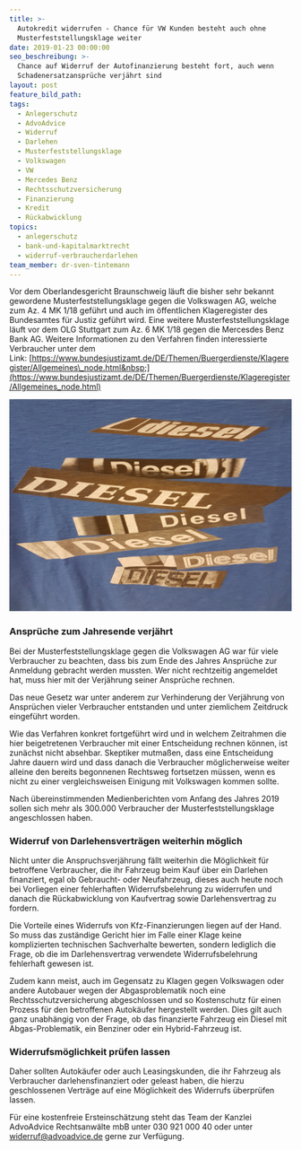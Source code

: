 ```yaml
---
title: >-
  Autokredit widerrufen - Chance für VW Kunden besteht auch ohne
  Musterfeststellungsklage weiter
date: 2019-01-23 00:00:00
seo_beschreibung: >-
  Chance auf Widerruf der Autofinanzierung besteht fort, auch wenn
  Schadenersatzansprüche verjährt sind
layout: post
feature_bild_path:
tags:
  - Anlegerschutz
  - AdvoAdvice
  - Widerruf
  - Darlehen
  - Musterfeststellungsklage
  - Volkswagen
  - VW
  - Mercedes Benz
  - Rechtsschutzversicherung
  - Finanzierung
  - Kredit
  - Rückabwicklung
topics:
  - anlegerschutz
  - bank-und-kapitalmarktrecht
  - widerruf-verbraucherdarlehen
team_member: dr-sven-tintemann
---
```


Vor dem Oberlandesgericht Braunschweig l&auml;uft die bisher sehr bekannt gewordene Musterfeststellungsklage gegen die Volkswagen AG, welche zum Az. 4 MK 1/18 gef&uuml;hrt und auch im &ouml;ffentlichen Klageregister des Bundesamtes f&uuml;r Justiz gef&uuml;hrt wird. Eine weitere Musterfeststellungsklage l&auml;uft vor dem OLG Stuttgart zum Az. 6 MK 1/18 gegen die Mercesdes Benz Bank AG. Weitere Informationen zu den Verfahren finden interessierte Verbraucher unter dem Link:&nbsp;[https://www.bundesjustizamt.de/DE/Themen/Buergerdienste/Klageregister/Allgemeines\_node.html&nbsp;](https://www.bundesjustizamt.de/DE/Themen/Buergerdienste/Klageregister/Allgemeines_node.html)

![Viele Diesel Verfahren](/uploads/dieseldiesel.jpg "Widerruf von Diesel-Finanzierung möglich")

### Anspr&uuml;che zum Jahresende verj&auml;hrt

Bei der Musterfeststellungsklage gegen die Volkswagen AG war f&uuml;r viele Verbraucher zu beachten, dass bis zum Ende des Jahres Anspr&uuml;che zur Anmeldung gebracht werden mussten. Wer nicht rechtzeitig angemeldet hat, muss hier mit der Verj&auml;hrung seiner Anspr&uuml;che rechnen.&nbsp;

Das neue Gesetz war unter anderem zur Verhinderung der Verj&auml;hrung von Anspr&uuml;chen vieler Verbraucher entstanden und unter ziemlichem Zeitdruck eingef&uuml;hrt worden.&nbsp;

Wie das Verfahren konkret fortgef&uuml;hrt wird und in welchem Zeitrahmen die hier beigetretenen Verbraucher mit einer Entscheidung rechnen k&ouml;nnen, ist zun&auml;chst nicht absehbar. Skeptiker mutma&szlig;en, dass eine Entscheidung Jahre dauern wird und dass danach die Verbraucher m&ouml;glicherweise weiter alleine den bereits begonnenen Rechtsweg fortsetzen m&uuml;ssen, wenn es nicht zu einer vergleichsweisen Einigung mit Volkswagen kommen sollte.

Nach &uuml;bereinstimmenden Medienberichten vom Anfang des Jahres 2019 sollen sich mehr als 300.000 Verbraucher der Musterfeststellungsklage angeschlossen haben.&nbsp;

### Widerruf von Darlehensvertr&auml;gen weiterhin m&ouml;glich

Nicht unter die Anspruchsverj&auml;hrung f&auml;llt weiterhin die M&ouml;glichkeit f&uuml;r betroffene Verbraucher, die ihr Fahrzeug beim Kauf &uuml;ber ein Darlehen finanziert, egal ob Gebraucht- oder Neufahrzeug, dieses auch heute noch bei Vorliegen einer fehlerhaften Widerrufsbelehrung zu widerrufen und danach die R&uuml;ckabwicklung von Kaufvertrag sowie Darlehensvertrag zu fordern.&nbsp;

Die Vorteile eines Widerrufs von Kfz-Finanzierungen liegen auf der Hand. So muss das zust&auml;ndige Gericht hier im Falle einer Klage keine komplizierten technischen Sachverhalte bewerten, sondern lediglich die Frage, ob die im Darlehensvertrag verwendete Widerrufsbelehrung fehlerhaft gewesen ist.&nbsp;

Zudem kann meist, auch im Gegensatz zu Klagen gegen Volkswagen oder andere Autobauer wegen der Abgasproblematik noch eine Rechtsschutzversicherung abgeschlossen und so Kostenschutz f&uuml;r einen Prozess f&uuml;r den betroffenen Autok&auml;ufer hergestellt werden. Dies gilt auch ganz unabh&auml;ngig von der Frage, ob das finanzierte Fahrzeug ein Diesel mit Abgas-Problematik, ein Benziner oder ein Hybrid-Fahrzeug ist.&nbsp;

### Widerrufsm&ouml;glichkeit pr&uuml;fen lassen

Daher sollten Autok&auml;ufer oder auch Leasingskunden, die ihr Fahrzeug als Verbraucher darlehensfinanziert oder geleast haben, die hierzu geschlossenen Vertr&auml;ge auf eine M&ouml;glichkeit des Widerrufs &uuml;berpr&uuml;fen lassen.&nbsp;

F&uuml;r eine kostenfreie Ersteinsch&auml;tzung steht das Team der Kanzlei AdvoAdvice Rechtsanw&auml;lte mbB unter 030 921 000 40 oder unter widerruf@advoadvice.de gerne zur Verf&uuml;gung.&nbsp;&nbsp;

&nbsp;